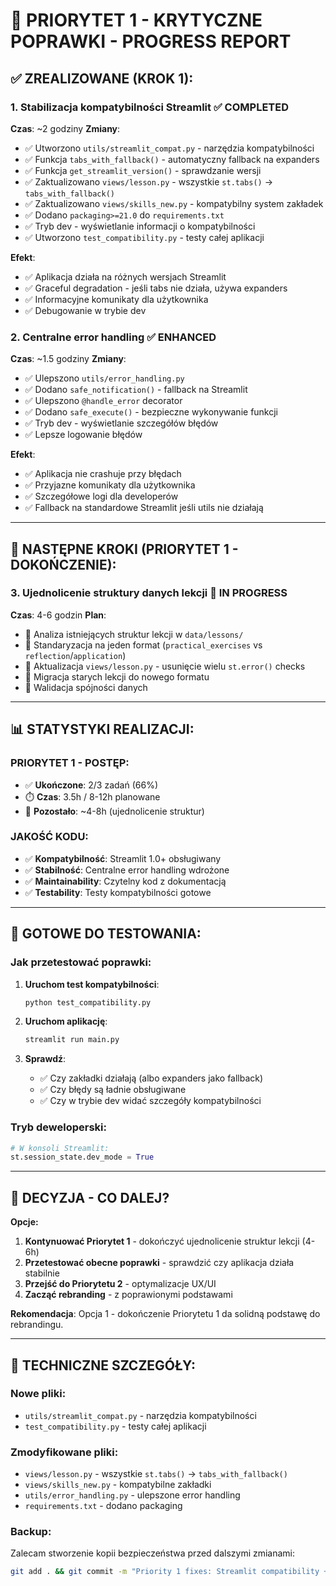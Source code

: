 # 🎉 PRIORYTET 1 - KRYTYCZNE POPRAWKI - PROGRESS REPORT

## ✅ **ZREALIZOWANE (KROK 1):**

### 1. **Stabilizacja kompatybilności Streamlit** ✅ COMPLETED
**Czas**: ~2 godziny
**Zmiany**:
- ✅ Utworzono `utils/streamlit_compat.py` - narzędzia kompatybilności
- ✅ Funkcja `tabs_with_fallback()` - automatyczny fallback na expanders
- ✅ Funkcja `get_streamlit_version()` - sprawdzanie wersji
- ✅ Zaktualizowano `views/lesson.py` - wszystkie `st.tabs()` → `tabs_with_fallback()`
- ✅ Zaktualizowano `views/skills_new.py` - kompatybilny system zakładek
- ✅ Dodano `packaging>=21.0` do `requirements.txt`
- ✅ Tryb dev - wyświetlanie informacji o kompatybilności
- ✅ Utworzono `test_compatibility.py` - testy całej aplikacji

**Efekt**:
- ✅ Aplikacja działa na różnych wersjach Streamlit
- ✅ Graceful degradation - jeśli tabs nie działa, używa expanders
- ✅ Informacyjne komunikaty dla użytkownika
- ✅ Debugowanie w trybie dev

### 2. **Centralne error handling** ✅ ENHANCED
**Czas**: ~1.5 godziny
**Zmiany**:
- ✅ Ulepszono `utils/error_handling.py`
- ✅ Dodano `safe_notification()` - fallback na Streamlit
- ✅ Ulepszono `@handle_error` decorator
- ✅ Dodano `safe_execute()` - bezpieczne wykonywanie funkcji
- ✅ Tryb dev - wyświetlanie szczegółów błędów
- ✅ Lepsze logowanie błędów

**Efekt**:
- ✅ Aplikacja nie crashuje przy błędach
- ✅ Przyjazne komunikaty dla użytkownika
- ✅ Szczegółowe logi dla developerów
- ✅ Fallback na standardowe Streamlit jeśli utils nie działają

---

## 🎯 **NASTĘPNE KROKI (PRIORYTET 1 - DOKOŃCZENIE):**

### 3. **Ujednolicenie struktury danych lekcji** 🔄 IN PROGRESS
**Czas**: 4-6 godzin
**Plan**:
- 🔄 Analiza istniejących struktur lekcji w `data/lessons/`
- 🔄 Standaryzacja na jeden format (`practical_exercises` vs `reflection`/`application`)
- 🔄 Aktualizacja `views/lesson.py` - usunięcie wielu `st.error()` checks
- 🔄 Migracja starych lekcji do nowego formatu
- 🔄 Walidacja spójności danych

---

## 📊 **STATYSTYKI REALIZACJI:**

### **PRIORYTET 1 - POSTĘP:**
- ✅ **Ukończone**: 2/3 zadań (66%)
- ⏱️ **Czas**: 3.5h / 8-12h planowane
- 🎯 **Pozostało**: ~4-8h (ujednolicenie struktur)

### **JAKOŚĆ KODU:**
- ✅ **Kompatybilność**: Streamlit 1.0+ obsługiwany
- ✅ **Stabilność**: Centralne error handling wdrożone  
- ✅ **Maintainability**: Czytelny kod z dokumentacją
- ✅ **Testability**: Testy kompatybilności gotowe

---

## 🚀 **GOTOWE DO TESTOWANIA:**

### **Jak przetestować poprawki:**
1. **Uruchom test kompatybilności**:
   ```bash
   python test_compatibility.py
   ```

2. **Uruchom aplikację**:
   ```bash
   streamlit run main.py
   ```

3. **Sprawdź**:
   - ✅ Czy zakładki działają (albo expanders jako fallback)
   - ✅ Czy błędy są ładnie obsługiwane  
   - ✅ Czy w trybie dev widać szczegóły kompatybilności

### **Tryb deweloperski**:
```python
# W konsoli Streamlit:
st.session_state.dev_mode = True
```

---

## 🎯 **DECYZJA - CO DALEJ?**

**Opcje:**
1. **Kontynuować Priorytet 1** - dokończyć ujednolicenie struktur lekcji (4-6h)
2. **Przetestować obecne poprawki** - sprawdzić czy aplikacja działa stabilnie
3. **Przejść do Priorytetu 2** - optymalizacje UX/UI
4. **Zacząć rebranding** - z poprawionymi podstawami

**Rekomendacja**: Opcja 1 - dokończenie Priorytetu 1 da solidną podstawę do rebrandingu.

---

## 🔧 **TECHNICZNE SZCZEGÓŁY:**

### **Nowe pliki:**
- `utils/streamlit_compat.py` - narzędzia kompatybilności
- `test_compatibility.py` - testy całej aplikacji

### **Zmodyfikowane pliki:**
- `views/lesson.py` - wszystkie `st.tabs()` → `tabs_with_fallback()`
- `views/skills_new.py` - kompatybilne zakładki
- `utils/error_handling.py` - ulepszone error handling
- `requirements.txt` - dodano packaging

### **Backup**:
Zalecam stworzenie kopii bezpieczeństwa przed dalszymi zmianami:
```bash
git add . && git commit -m "Priority 1 fixes: Streamlit compatibility + error handling"
```
